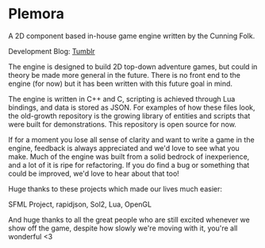 # Plemora

A 2D component based in-house game engine written by the Cunning Folk.

Development Blog: <a target="_blank" href="http://cunningfolkgames.tumblr.com">Tumblr</a>

The engine is designed to build 2D top-down adventure games, but could in theory be made more general in the future. There is no front end to the engine (for now) but it has been written with this future goal in mind.

The engine is written in C++ and C, scripting is achieved through Lua bindings, and data is stored as JSON. For examples of how these files look, the old-growth repository is the growing library of entities and scripts that were built for demonstrations. This repository is open source for now.

If for a moment you lose all sense of clarity and want to write a game in the engine, feedback is always appreciated and we'd love to see what you make. Much of the engine was built from a solid bedrock of inexperience, and a lot of it is ripe for refactoring. If you do find a bug or something that could be improved, we'd love to hear about that too!

Huge thanks to these projects which made our lives much easier:

SFML Project,
rapidjson,
Sol2,
Lua,
OpenGL

And huge thanks to all the great people who are still excited whenever we show off the game, despite how slowly we're moving with it, you're all wonderful <3